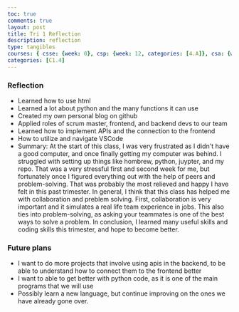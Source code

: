 ```yaml
---
toc: true
comments: true
layout: post
title: Tri 1 Reflection
description: reflection
type: tangibles
courses: { csse: {week: 0}, csp: {week: 12, categories: [4.A]}, csa: {week: 0} }
categories: [C1.4]
---
```


### Reflection
- Learned how to use html
- Learned a lot about python and the many functions it can use
- Created my own personal blog on github
- Applied roles of scrum master, frontend, and backend devs to our team
- Learned how to implement APIs and the connection to the frontend
- How to utilize and navigate VSCode
- Summary: At the start of this class, I was very frustrated as I didn't have a good computer, and once finally getting my computer was behind. I struggled with setting up things like hombrew, python, juypter, and my repo. That was a very stressful first and second week for me, but fortunately once I figured everything out with the help of peers and problem-solving. That was probably the most relieved and happy I have felt in this past trimester. In general, I think that this class has helped me with collaboration and preblem solving. First, collaboration is very important and it simulates a real life team experience in jobs. This also ties into problem-solving, as asking your teammates is one of the best ways to solve a problem. In conclusion, I learned many useful skills and coding skills this trimester, and hope to become better.

### Future plans
- I want to do more projects that involve using apis in the backend, to be able to understand how to connect them to the frontend better
- I want to able to get better with python code, as it is one of the main programs that we will use
- Possibly learn a new language, but continue improving on the ones we have already gone over.
